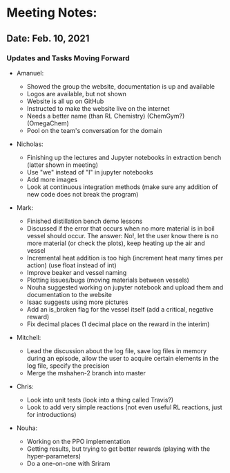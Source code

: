 # Meeting Notes:

## Date: Feb. 10, 2021

### Updates and Tasks Moving Forward

- Amanuel:
    - Showed the group the website, documentation is up and available
	- Logos are available, but not shown
	- Website is all up on GitHub
	- Instructed to make the website live on the internet
	- Needs a better name (than RL Chemistry) (ChemGym?) (OmegaChem)
	- Pool on the team's conversation for the domain

- Nicholas:
	- Finishing up the lectures and Jupyter notebooks in extraction bench (latter shown in meeting)
	- Use "we" instead of "I" in jupyter notebooks
	- Add more images
	- Look at continuous integration methods (make sure any addition of new code does not break the program)

- Mark:
	- Finished distillation bench demo lessons
	- Discussed if the error that occurs when no more material is in boil vessel should occur. The answer: No!, let the user know there is no more material (or check the plots), keep heating up the air and vessel
	- Incremental heat addition is too high (increment heat many times per action) (use float instead of int)
	- Improve beaker and vessel naming
	- Plotting issues/bugs (moving materials between vessels)
	- Nouha suggested working on jupyter notebook and upload them and documentation to the website
	- Isaac suggests using more pictures
	- Add an is_broken flag for the vessel itself (add a critical, negative reward)
	- Fix decimal places (1 decimal place on the reward in the interim)

- Mitchell:
	- Lead the discussion about the log file, save log files in memory during an episode, allow the user to acquire certain elements in the log file, specify the precision
	- Merge the mshahen-2 branch into master

- Chris:
	- Look into unit tests (look into a thing called Travis?)
	- Look to add very simple reactions (not even useful RL reactions, just for introductions)

- Nouha:
	- Working on the PPO implementation
	- Getting results, but trying to get better rewards (playing with the hyper-parameters)
	- Do a one-on-one with Sriram
